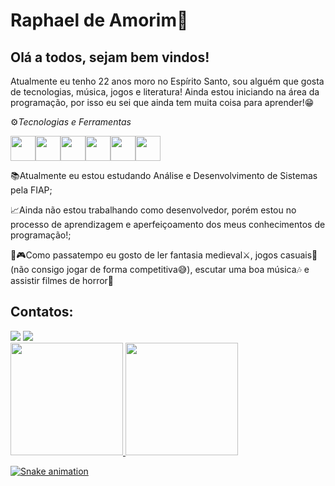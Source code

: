 # Raphael de Amorim🐼

## Olá a todos, sejam bem vindos!

Atualmente eu tenho 22 anos moro no Espírito Santo, sou alguém que gosta de tecnologias, música, jogos e literatura! Ainda estou iniciando na área da programação, por isso eu sei que ainda tem muita coisa para aprender!😁

⚙️*Tecnologias e Ferramentas*

<img loading="lazy" src="https://cdn.jsdelivr.net/gh/devicons/devicon@latest/icons/html5/html5-original-wordmark.svg" width="40" height="40"/><img loading="lazy" src="https://cdn.jsdelivr.net/gh/devicons/devicon@latest/icons/css3/css3-original-wordmark.svg" width="40" height="40"/><img loading="lazy" src="https://cdn.jsdelivr.net/gh/devicons/devicon@latest/icons/javascript/javascript-original.svg" width="40" height="40"/><img loading="lazy" src="https://cdn.jsdelivr.net/gh/devicons/devicon@latest/icons/git/git-original.svg" width="40" height="40"/><img loading="lazy" src="https://cdn.jsdelivr.net/gh/devicons/devicon@latest/icons/github/github-original.svg" width="40" height="40"/><img loading="lazy" src="https://cdn.jsdelivr.net/gh/devicons/devicon@latest/icons/java/java-original.svg" width="40" height="40"/>

📚Atualmente eu estou estudando Análise e Desenvolvimento de Sistemas pela FIAP;

📈Ainda não estou trabalhando como desenvolvedor, porém estou no processo de aprendizagem e aperfeiçoamento dos meus conhecimentos de programação!;

🍵🎮Como passatempo eu gosto de ler fantasia medieval⚔️, jogos casuais👾 (não consigo jogar de forma competitiva😅), escutar uma boa música🎶 e assistir filmes de horror🧟

## Contatos:

<div>
<a href = "mailto:raphaelnoobb@gmail.com"><img loading="lazy" src="https://img.shields.io/badge/Gmail-D14836?style=for-the-badge&logo=gmail&logoColor=white" target="_blank"></a>
<a href="https://www.linkedin.com/in/raphaeldeamorimrodriguesdias" target="_blank"><img loading="lazy" src="https://img.shields.io/badge/-LinkedIn-%230077B5?style=for-the-badge&logo=linkedin&logoColor=white" target="_blank"></a>   
</div>

<div>
<a href="https://github.com/Raphael de Amorim Rodrigues Dias">
<img loading="lazy" height="180em" src="https://github-readme-stats.vercel.app/api/top-langs/?username=Raphael de Amorim Rodrigues Dias&layout=compact&langs_count=7&theme=dracula"/>
<img loading="lazy" height="180em" src="https://github-readme-stats.vercel.app/api?username=Raphael de Amorim Rodrigues Dias&show_icons=true&theme=dracula&include_all_commits=true&count_private=true"/>
</div>

![Snake animation](https://github.com/RaphaeldeAmorimRodriguesDias/RaphaeldeAmorimRodriguesDias/blob/output/github-contribution-grid-snake.svg)
